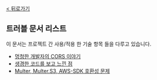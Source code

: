[< 뒤로가기](../README.md)

## 트러블 문서 리스트

이 문서는 프로젝트 간 사용/적용 한 기술 항목 들을 다루고 있습니다.

-   [멍청한 개발자의 CORS 이야기](./%EB%A9%8D%EC%B2%AD%ED%95%9C%20%EA%B0%9C%EB%B0%9C%EC%9E%90%EC%9D%98%20CORS%20%EC%9D%B4%EC%95%BC%EA%B8%B0.md)
-   [생경한 코드를 보고 느낀 점](./%EC%83%9D%EA%B2%BD%ED%95%9C%20%EC%BD%94%EB%93%9C%EB%A5%BC%20%EB%B3%B4%EA%B3%A0%20%EB%8A%90%EB%82%80%20%EC%A0%90.md)
-   [Multer, Multer.S3, AWS-SDK 호환성 문제](./Multer%2C%20Multer.S3%2C%20AWS-SDK%20%ED%98%B8%ED%99%98%EC%84%B1%20%EB%AC%B8%EC%A0%9C.md)
